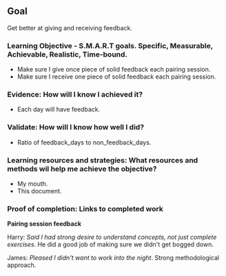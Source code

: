 ## Goal

Get better at giving and receiving feedback.

### Learning Objective - S.M.A.R.T goals. Specific, Measurable, Achievable, Realistic, Time-bound.

- Make sure I give once piece of solid feedback each pairing session.
- Make sure I receive one piece of solid feedback each pairing session.

### Evidence: How will I know I achieved it?

- Each day will have feedback.

### Validate: How will I know how well I did?

- Ratio of feedback_days to non_feedback_days.

### Learning resources and strategies: What resources and methods wil help me achieve the objective?

- My mouth.
- This document.

### Proof of completion: Links to completed work

__Pairing session feedback__

Harry: _Said I had strong desire to understand concepts, not just complete exercises_. He did a good job of making sure we didn't get bogged down.

James: _Pleased I didn't want to work into the night_.  Strong methodological approach.

